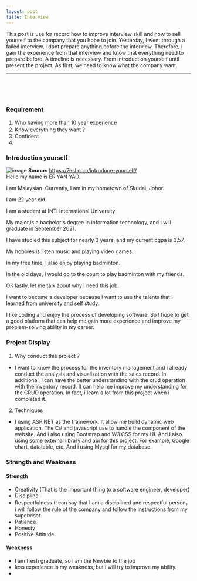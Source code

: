 ```yaml
---
layout: post
title: Interview
---
```


This post is use for record how to improve interview skill and how to sell yourself to the company that you hope to join. Yesterday, I went through a failed interview, i dont prepare anything before the interview. Therefore, i gain the experience from that interview and know that everything need to prepare before. A timeline is necessary. From introduction yourself until present the project. As first, we need to know what the company want. 

---
<br><br><br>

### Requirement
1. Who having more than 10 year experience
2. Know everything they want？
3. Confident
4. 
### Introduction yourself
![image](https://user-images.githubusercontent.com/74011230/123500709-8a4f4a00-d672-11eb-8503-c9fa7dc4f0b6.png)
**Source:** <https://7esl.com/introduce-yourself/>
<br>
Hello my name is ER YAN YAO.

I am Malaysian. Currently, I am in my hometown of Skudai, Johor.

I am 22 year old. 

I am a student at INTI International University 

My major is a bachelor's degree in information technology, and I will graduate in September 2021. 

I have studied this subject for nearly 3 years, and my current cgpa is 3.57.

My hobbies is listen music and playing video games. 

In my free time, I also enjoy playing badminton.

In the old days, I would go to the court to play badminton with my friends.

OK lastly, let me talk about why I need this job. 

I want to become a developer because I want to use the talents that I learned from university and self study. 

I like coding and enjoy the process of developing software. So I hope to get a good platform that can help me gain more experience and improve my problem-solving ability in my career.


### Project Display

1. Why conduct this project？
- I want to know the process for the inventory management and i already conduct the analysis and visualization with the sales record. In additional, i can have the better understanding with the crud operation with the inventory record. It can help me improve my understanding for the CRUD operation. In fact, i learn a lot from this project when i completed it. 

2. Techniques
- I using ASP.NET as the framework. It allow me build dynamic web application. The C# and javascript use to handle the component of the website. And i also using Bootstrap and W3.CSS for my UI. And I also using some external library and api for this project. For example, Google chart, datatable, etc. And i using Mysql for my database. 

### Strength and Weakness
#### Strength
- Creativity (That is the important thing to a software engineer, developer)
- Discipline 
- Respectfulness (I can say that I am a disciplined and respectful person，i will follow the rule of the company and follow the instructions from my supervisor.
- Patience
- Honesty
- Positive Attitude

#### Weakness
- I am fresh graduate, so i am the Newbie to the job
- less experience is my weakness, but i will try to improve my ability.
- 
